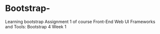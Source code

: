 # Bootstrap-
Learning bootstrap
Assignment 1 of course Front-End Web UI Frameworks and Tools: Bootstrap 4
Week 1

